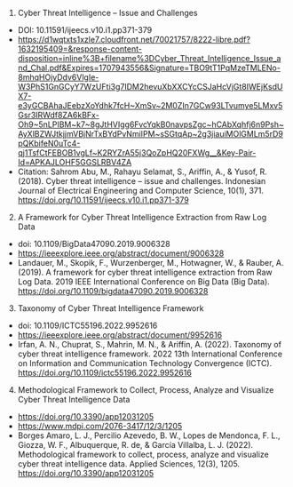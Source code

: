 1. Cyber Threat Intelligence – Issue and Challenges
  -  DOI: 10.11591/ijeecs.v10.i1.pp371-379
  -  https://d1wqtxts1xzle7.cloudfront.net/70021757/8222-libre.pdf?1632195409=&response-content-disposition=inline%3B+filename%3DCyber_Threat_Intelligence_Issue_and_Chal.pdf&Expires=1707943556&Signature=TBO9tT1PqMzeTMLENo-8mhqHOjyDdv6VlgIe-W3PhS1GnGCyY7WzUFti3g7IDM2hevuXbXXCYcCSJaHcVjGt8IWEjKsdUX7-e3yGCBAhaJEebzXoYdhk7fcH~XmSv~2M0ZIn7GCw93LTvumye5LMxv5Gsr3IRWdf8ZA6kBFx-Oh9~5nLPIBM~k7~8gJtHVIgg6FvcYqkB0navpsZgc~hCAbXqhfj6n9Psh~AyXlBZWJtkjjmVBjNrTxBYdPvNmiIPM~sSGtqAp~2g3jiauiMOlGMLm5rD9pQKbifeN0uTc4-qj1TsfCtFEBOB1vgLf~K2RYZrA55j3QoZpHQ20FXWg__&Key-Pair-Id=APKAJLOHF5GGSLRBV4ZA
  -  Citation: Sahrom Abu, M., Rahayu Selamat, S., Ariffin, A., & Yusof, R. (2018). Cyber threat intelligence – issue and challenges. Indonesian Journal of Electrical Engineering and Computer Science, 10(1), 371. https://doi.org/10.11591/ijeecs.v10.i1.pp371-379
2. A Framework for Cyber Threat Intelligence Extraction from Raw Log Data
  - doi: 10.1109/BigData47090.2019.9006328
  - https://ieeexplore.ieee.org/abstract/document/9006328
  - Landauer, M., Skopik, F., Wurzenberger, M., Hotwagner, W., & Rauber, A. (2019). A framework for cyber threat intelligence extraction from Raw Log Data. 2019 IEEE International Conference on Big Data (Big Data). https://doi.org/10.1109/bigdata47090.2019.9006328
3. Taxonomy of Cyber Threat Intelligence Framework
  - doi: 10.1109/ICTC55196.2022.9952616
  - https://ieeexplore.ieee.org/abstract/document/9952616
  - Irfan, A. N., Chuprat, S., Mahrin, M. N., & Ariffin, A. (2022). Taxonomy of cyber threat intelligence framework. 2022 13th International Conference on Information and Communication Technology Convergence (ICTC). https://doi.org/10.1109/ictc55196.2022.9952616 
4. Methodological Framework to Collect, Process, Analyze and Visualize Cyber Threat Intelligence Data
  - https://doi.org/10.3390/app12031205
  - https://www.mdpi.com/2076-3417/12/3/1205
  - Borges Amaro, L. J., Percilio Azevedo, B. W., Lopes de Mendonca, F. L., Giozza, W. F., Albuquerque, R. de, & García Villalba, L. J. (2022). Methodological framework to collect, process, analyze and visualize cyber threat intelligence data. Applied Sciences, 12(3), 1205. https://doi.org/10.3390/app12031205 
